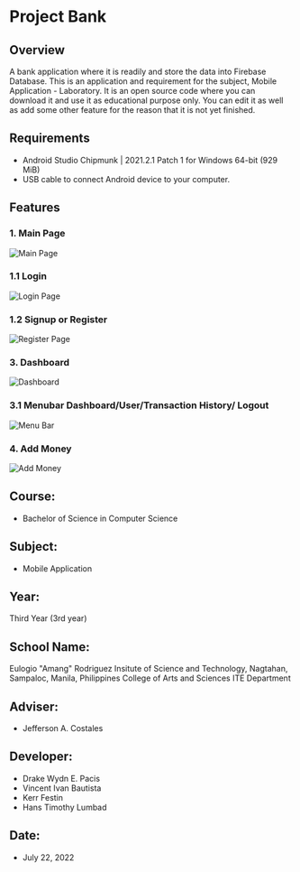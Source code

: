 # Project Bank

## Overview
A bank application where it is readily and store the data into Firebase Database. This is an application and requirement for the subject, Mobile Application - Laboratory. It is an open source code where you can download it and use it as educational purpose only.
You can edit it as well as add some other feature for the reason that it is not yet finished.

## Requirements
*   Android Studio Chipmunk | 2021.2.1 Patch 1 for Windows 64-bit (929 MiB)
*   USB cable to connect Android device to your computer.

## Features
### 1. Main Page
![Main Page](https://user-images.githubusercontent.com/109353425/179288120-c14f3fcc-e04d-4e2d-978f-6a3b39457ff0.jpg)

### 1.1 Login 
![Login Page](https://user-images.githubusercontent.com/109353425/179288388-da6ac721-6e1a-48f1-871a-6a4a519f9b69.jpg)

### 1.2 Signup or Register
![Register Page](https://user-images.githubusercontent.com/109353425/179288480-f9d339d2-8c71-480e-a664-b537e32e115c.jpg)

### 3. Dashboard
![Dashboard](https://user-images.githubusercontent.com/109353425/179288541-331880b1-22c1-468b-8241-5b09bb8d90ee.jpg)

### 3.1 Menubar Dashboard/User/Transaction History/ Logout
![Menu Bar](https://user-images.githubusercontent.com/109353425/179288587-e05596b3-c4d3-444d-8eec-67eeee4e5789.jpg)

### 4. Add Money
![Add Money](https://user-images.githubusercontent.com/109353425/179288638-4149119f-58c2-4151-82cd-5712a83f8970.jpg)


## Course: 
* Bachelor of Science in Computer Science

## Subject:
* Mobile Application

## Year:
Third Year (3rd year)

## School Name:
Eulogio "Amang" Rodriguez Insitute of Science and Technology, Nagtahan, Sampaloc, Manila, Philippines
College of Arts and Sciences
ITE Department

## Adviser: 
* Jefferson A. Costales

## Developer:
* Drake Wydn E. Pacis
* Vincent Ivan Bautista
* Kerr Festin
* Hans Timothy Lumbad

## Date: 
* July 22, 2022
